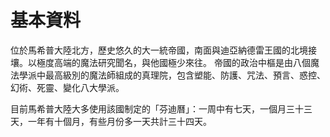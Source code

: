 <!-- TITLE: 魔法帝國芬迪馬利 -->
<!-- SUBTITLE: 魔法宅的迪士尼樂園 -->

# 基本資料
位於馬希普大陸北方，歷史悠久的大一統帝國，南面與迪亞納德雷王國的北境接壤。以極度高端的魔法研究聞名，與他國極少來往。
帝國的政治中樞是由八個魔法學派中最高級別的魔法師組成的真理院，包含塑能、防護、咒法、預言、惑控、幻術、死靈、變化八大學派。

目前馬希普大陸大多使用該國制定的「芬迪曆」：一周中有七天，一個月三十三天，一年有十個月，有些月份多一天共計三十四天。

